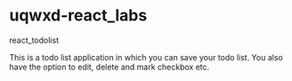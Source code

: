 # uqwxd-react_labs
react_todolist

This is a todo list application in which you can save your todo list. You also have the option to edit, delete and mark checkbox etc. 
